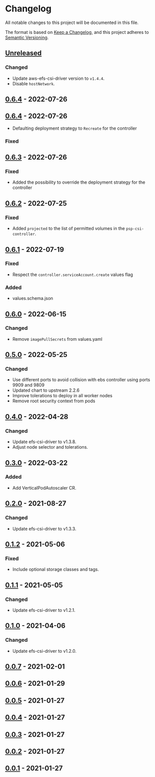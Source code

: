 # Changelog

All notable changes to this project will be documented in this file.

The format is based on [Keep a Changelog](https://keepachangelog.com/en/1.0.0/),
and this project adheres to [Semantic Versioning](https://semver.org/spec/v2.0.0.html).

## [Unreleased]

### Changed

- Update aws-efs-csi-driver version to `v1.4.4`.
- Disable `hostNetwork`.

## [0.6.4] - 2022-07-26

## [0.6.4] - 2022-07-26

- Defaulting deployment strategy to `Recreate` for the controller

### Fixed

## [0.6.3] - 2022-07-26

### Fixed

- Added the possibility to override the deployment strategy for the controller

## [0.6.2] - 2022-07-25

### Fixed

- Added `projected` to the list of permitted volumes in the `psp-csi-controller`.

## [0.6.1] - 2022-07-19

### Fixed

- Respect the `controller.serviceAccount.create` values flag

### Added

- values.schema.json

## [0.6.0] - 2022-06-15

### Changed

- Remove `imagePullSecrets` from values.yaml

## [0.5.0] - 2022-05-25

### Changed

- Use different ports to avoid collision with ebs controller using ports 9909 and 9809
- Updated chart to upstream 2.2.6
- Improve tolerations to deploy in all worker nodes
- Remove root security context from pods

## [0.4.0] - 2022-04-28

### Changed

- Update efs-csi-driver to v1.3.8.
- Adjust node selector and tolerations.

## [0.3.0] - 2022-03-22

### Added

- Add VerticalPodAutoscaler CR.

## [0.2.0] - 2021-08-27

### Changed

- Update efs-csi-driver to v1.3.3.

## [0.1.2] - 2021-05-06

### Fixed

- Include optional storage classes and tags.

## [0.1.1] - 2021-05-05

### Changed

- Update efs-csi-driver to v1.2.1.

## [0.1.0] - 2021-04-06

### Changed

- Update efs-csi-driver to v1.2.0.

## [0.0.7] - 2021-02-01

## [0.0.6] - 2021-01-29

## [0.0.5] - 2021-01-27

## [0.0.4] - 2021-01-27

## [0.0.3] - 2021-01-27

## [0.0.2] - 2021-01-27

## [0.0.1] - 2021-01-27

[Unreleased]: https://github.com/giantswarm/aws-efs-csi-driver/compare/v0.6.4...HEAD
[0.6.4]: https://github.com/giantswarm/aws-efs-csi-driver/compare/v0.6.3...v0.6.4
[0.6.3]: https://github.com/giantswarm/aws-efs-csi-driver/compare/v0.6.2...v0.6.3
[0.6.2]: https://github.com/giantswarm/aws-efs-csi-driver/compare/v0.6.1...v0.6.2
[0.6.1]: https://github.com/giantswarm/aws-efs-csi-driver/compare/v0.6.0...v0.6.1
[0.6.0]: https://github.com/giantswarm/aws-efs-csi-driver/compare/v0.5.0...v0.6.0
[0.5.0]: https://github.com/giantswarm/aws-efs-csi-driver/compare/v0.4.0...v0.5.0
[0.4.0]: https://github.com/giantswarm/aws-efs-csi-driver/compare/v0.3.0...v0.4.0
[0.3.0]: https://github.com/giantswarm/aws-efs-csi-driver/compare/v0.2.0...v0.3.0
[0.2.0]: https://github.com/giantswarm/aws-efs-csi-driver/compare/v0.1.2...v0.2.0
[0.1.2]: https://github.com/giantswarm/aws-efs-csi-driver/compare/v0.1.1...v0.1.2
[0.1.1]: https://github.com/giantswarm/aws-efs-csi-driver/compare/v0.1.0...v0.1.1
[0.1.0]: https://github.com/giantswarm/aws-efs-csi-driver/compare/v0.0.7...v0.1.0
[0.0.7]: https://github.com/giantswarm/aws-efs-csi-driver/compare/v0.0.6...v0.0.7
[0.0.6]: https://github.com/giantswarm/aws-efs-csi-driver/compare/v0.0.5...v0.0.6
[0.0.5]: https://github.com/giantswarm/aws-efs-csi-driver/compare/v0.0.4...v0.0.5
[0.0.4]: https://github.com/giantswarm/aws-efs-csi-driver/compare/v0.0.3...v0.0.4
[0.0.3]: https://github.com/giantswarm/aws-efs-csi-driver/compare/v0.0.2...v0.0.3
[0.0.2]: https://github.com/giantswarm/aws-efs-csi-driver/compare/v0.0.1...v0.0.2
[0.0.1]: https://github.com/giantswarm/aws-efs-csi-driver/releases/tag/v0.0.1
